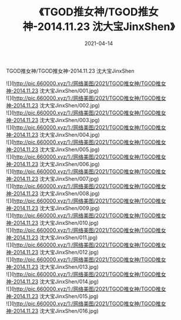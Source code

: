 ﻿---
layout: post
title:  《TGOD推女神/TGOD推女神-2014.11.23 沈大宝JinxShen》
date:   2021-04-14
img: http://pic.660000.xyz/1:/网络美图/2021/TGOD推女神/TGOD推女神-2014.11.23 沈大宝JinxShen/000.jpg
categories: [美女, 清纯, 唯美]
---

TGOD推女神/TGOD推女神-2014.11.23 沈大宝JinxShen

 ![](http://pic.660000.xyz/1:/网络美图/2021/TGOD推女神/TGOD推女神-2014.11.23 沈大宝JinxShen/001.jpg) <br>![](http://pic.660000.xyz/1:/网络美图/2021/TGOD推女神/TGOD推女神-2014.11.23 沈大宝JinxShen/002.jpg) <br>![](http://pic.660000.xyz/1:/网络美图/2021/TGOD推女神/TGOD推女神-2014.11.23 沈大宝JinxShen/003.jpg) <br>![](http://pic.660000.xyz/1:/网络美图/2021/TGOD推女神/TGOD推女神-2014.11.23 沈大宝JinxShen/004.jpg) <br>![](http://pic.660000.xyz/1:/网络美图/2021/TGOD推女神/TGOD推女神-2014.11.23 沈大宝JinxShen/005.jpg) <br>![](http://pic.660000.xyz/1:/网络美图/2021/TGOD推女神/TGOD推女神-2014.11.23 沈大宝JinxShen/006.jpg) <br>![](http://pic.660000.xyz/1:/网络美图/2021/TGOD推女神/TGOD推女神-2014.11.23 沈大宝JinxShen/007.jpg) <br>![](http://pic.660000.xyz/1:/网络美图/2021/TGOD推女神/TGOD推女神-2014.11.23 沈大宝JinxShen/008.jpg) <br>![](http://pic.660000.xyz/1:/网络美图/2021/TGOD推女神/TGOD推女神-2014.11.23 沈大宝JinxShen/009.jpg) <br>![](http://pic.660000.xyz/1:/网络美图/2021/TGOD推女神/TGOD推女神-2014.11.23 沈大宝JinxShen/010.jpg) <br>![](http://pic.660000.xyz/1:/网络美图/2021/TGOD推女神/TGOD推女神-2014.11.23 沈大宝JinxShen/011.jpg) <br>![](http://pic.660000.xyz/1:/网络美图/2021/TGOD推女神/TGOD推女神-2014.11.23 沈大宝JinxShen/012.jpg) <br>![](http://pic.660000.xyz/1:/网络美图/2021/TGOD推女神/TGOD推女神-2014.11.23 沈大宝JinxShen/013.jpg) <br>![](http://pic.660000.xyz/1:/网络美图/2021/TGOD推女神/TGOD推女神-2014.11.23 沈大宝JinxShen/014.jpg) <br>![](http://pic.660000.xyz/1:/网络美图/2021/TGOD推女神/TGOD推女神-2014.11.23 沈大宝JinxShen/015.jpg) <br>![](http://pic.660000.xyz/1:/网络美图/2021/TGOD推女神/TGOD推女神-2014.11.23 沈大宝JinxShen/016.jpg) <br>